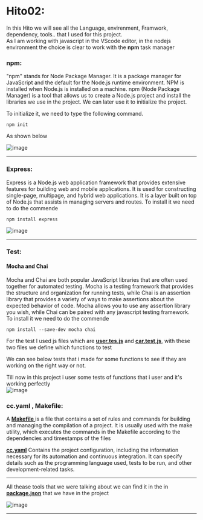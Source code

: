
# Hito02:  
In this Hito we will see all the Language, envirenment, Framwork, dependency, tools.. that I used for this project.  
As I am working with javascript in the VScode editor, in the nodejs environment the choice is clear to work with the **npm** task manager  
### npm: 
"npm" stands for Node Package Manager. It is a package manager for JavaScript and the default for the Node.js runtime environment. 
NPM is installed when Node.js is installed on a machine. npm (Node Package Manager) is a 
tool that allows us to create a Node.js project and install the libraries we use in the project. 
We can later use it to initialize the project. 

To initialize it, we need to type the following command.

~~~
npm init
~~~
As shown below  

![image](https://github.com/Ilyas-ZG/Cloud-Computing-2324/assets/116302871/ee63b347-402a-4d60-9feb-1ac7fd514f80)


***

### Express: 
Express is a Node.js web application framework that provides extensive features for building web and mobile applications. 
It is used for constructing single-page, multipage, and hybrid web applications. It is a layer built on top of Node.js 
that assists in managing servers and routes.
To install it we need to do the commende
 
~~~
npm install express
~~~
![image](https://github.com/Ilyas-ZG/Cloud-Computing-2324/assets/116302871/8eaf13c6-505b-45da-92f4-a0e488fabbda)

***
### Test: 
#### Mocha and Chai
Mocha and Chai are both popular JavaScript libraries that are often used together for automated testing. Mocha is a
 testing framework that provides the structure and organization for running tests, while Chai is an assertion library that
provides a variety of ways to make assertions about the expected behavior of code. Mocha allows you to use any assertion library 
you wish, while Chai can be paired with any javascript testing framework. 
To install it we need to do the commende
~~~
npm install --save-dev mocha chai
~~~
For the test I used js files which are [**user.tes.js**](https://github.com/Ilyas-ZG/Cloud-Computing-2324/blob/main/Practica_CC/tests/user.test.js) and [**car.test.js**](https://github.com/Ilyas-ZG/Cloud-Computing-2324/blob/main/Practica_CC/tests/car.test.js), with these two files we define which functions to test  

We can see below  tests that i made for some functions to see if they are working on the right way or not.  


Till now in this project i user some tests of functions that i user and it's working perfectly  
![image](https://github.com/Ilyas-ZG/Cloud-Computing-2324/assets/116302871/4ccf073a-0985-4f98-9b92-1fd3f9d13c77)

### cc.yaml , Makefile:
A [**Makefile** ](https://github.com/Ilyas-ZG/Cloud-Computing-2324/blob/main/Practica_CC/Makefile)is a file that contains a set of rules and commands for building and managing the 
compilation of a project. It is usually used with the make utility, which executes
the commands in the Makefile according to the dependencies and timestamps of the files  

[**cc.yaml**](https://github.com/Ilyas-ZG/Cloud-Computing-2324/blob/main/Practica_CC/cc.yaml) Contains the project configuration, including the information necessary for its 
automation and continuous integration. It can specify details such as the programming language 
used, tests to be run, and other development-related tasks.


***
All thease tools that we were talking about we can find it in the in [**package.json**](https://github.com/Ilyas-ZG/Cloud-Computing-2324/blob/main/Practica_CC/package.json) that we have in the project  

![image](https://github.com/Ilyas-ZG/Cloud-Computing-2324/assets/116302871/e53929ba-78d2-428a-b1cd-740e3adec154)




***

  
  


  
  


